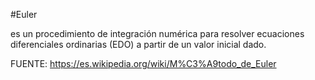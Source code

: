 #Euler

es un procedimiento de integración numérica para resolver ecuaciones diferenciales ordinarias (EDO) a partir de un valor inicial dado.

FUENTE: https://es.wikipedia.org/wiki/M%C3%A9todo_de_Euler
